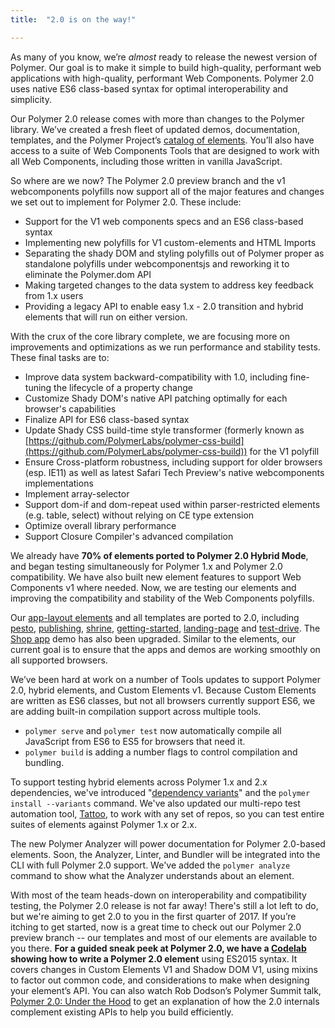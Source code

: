 ```yaml
---
title:  "2.0 is on the way!"

---
```


As many of you know, we’re _almost_ ready to release the newest version of Polymer. Our goal is to make it simple to build high-quality, performant web applications with high-quality, performant Web Components. Polymer 2.0 uses native ES6 class-based syntax for optimal interoperability and simplicity.

Our Polymer 2.0 release comes with more than changes to the Polymer library. We’ve created a fresh fleet of updated demos, documentation, templates, and the Polymer Project’s [catalog of elements](https://elements.polymer-project.org/). You’ll also have access to a suite of Web Components Tools that are designed to work with all Web Components, including those written in vanilla JavaScript.  
 
So where are we now? The Polymer 2.0 preview branch and the v1 webcomponents polyfills now support all of the major features and changes we set out to implement for Polymer 2.0.  These include:
* Support for the V1 web components specs and an ES6 class-based syntax
* Implementing new polyfills for V1 custom-elements and HTML Imports
* Separating the shady DOM and styling polyfills out of Polymer proper as standalone polyfills under webcomponentsjs and reworking it to eliminate the Polymer.dom API
* Making targeted changes to the data system to address key feedback from 1.x users
* Providing a legacy API to enable easy 1.x - 2.0 transition and hybrid elements that will run on either version.

With the crux of the core library complete, we are focusing more on improvements and optimizations as we run performance and stability tests. These final tasks are to:
* Improve data system backward-compatibility with 1.0, including fine-tuning the lifecycle of a property change
* Customize Shady DOM's native API patching optimally for each browser's capabilities
* Finalize API for ES6 class-based syntax
* Update Shady CSS build-time style transformer (formerly known as [https://github.com/PolymerLabs/polymer-css-build](https://github.com/PolymerLabs/polymer-css-build)) for the V1 polyfill
* Ensure Cross-platform robustness, including support for older browsers (esp. IE11) as well as latest Safari Tech Preview's native webcomponents implementations
* Implement array-selector
* Support dom-if and dom-repeat used within parser-restricted elements (e.g. table, select) without relying on CE type extension
* Optimize overall library performance
* Support Closure Compiler's advanced compilation

We already have **70% of elements ported to Polymer 2.0 Hybrid Mode**, and began testing simultaneously for Polymer 1.x and Polymer 2.0 compatibility. We have also built new element features to support Web Components v1 where needed. Now, we are testing our elements and improving the compatibility and stability of the Web Components polyfills.

Our [app-layout elements](https://github.com/PolymerElements/app-layout/tree/2.0-preview) and all templates are ported to 2.0, including [pesto](https://github.com/PolymerElements/app-layout/tree/2.0-preview/templates/pesto), [publishing](https://github.com/PolymerElements/app-layout/tree/2.0-preview/templates/publishing), [shrine](https://github.com/PolymerElements/app-layout/tree/2.0-preview/templates/shrine), [getting-started](https://github.com/PolymerElements/app-layout/tree/2.0-preview/templates/getting-started), [landing-page](https://github.com/PolymerElements/app-layout/tree/2.0-preview/templates/landing-page) and [test-drive](https://github.com/PolymerElements/app-layout/tree/2.0-preview/templates/test-drive). The [Shop app](https://github.com/Polymer/shop/tree/2.0-preview) demo has also been upgraded. Similar to the elements, our current goal is to ensure that the apps and demos are working smoothly on all supported browsers.

We’ve been hard at work on a number of Tools updates to support Polymer 2.0, hybrid elements, and Custom Elements v1. Because Custom Elements are written as ES6 classes, but not all browsers currently support ES6, we are adding built-in compilation support across multiple tools. 
* `polymer serve` and `polymer test` now automatically compile all JavaScript from ES6 to ES5 for browsers that need it. 
* `polymer build` is adding a number flags to control compilation and bundling.

To support testing hybrid elements across Polymer 1.x and 2.x dependencies, we've introduced "[dependency variants](https://github.com/Polymer/polymer-cli#dependency-variants)" and the `polymer install --variants` command. We've also updated our multi-repo test automation tool, [Tattoo](https://www.npmjs.com/package/tattoo), to work with any set of repos, so you can test entire suites of elements against Polymer 1.x or 2.x.

The new Polymer Analyzer will power documentation for Polymer 2.0-based elements. Soon, the Analyzer, Linter, and Bundler will be integrated into the CLI with full Polymer 2.0 support. We've added the `polymer analyze` command to show what the Analyzer understands about an element.

With most of the team heads-down on interoperability and compatibility testing, the Polymer 2.0 release is not far away! There's still a lot left to do, but we're aiming to get 2.0 to you in the first quarter of 2017. If you’re itching to get started, now is a great time to check out our Polymer 2.0 preview branch -- our templates and most of our elements are available to you there. **For a guided sneak peek at Polymer 2.0, we have a [Codelab](https://codelabs.developers.google.com/codelabs/polymer-2-carousel/#0) showing how to write a Polymer 2.0 element** using ES2015 syntax. It covers changes in Custom Elements V1 and Shadow DOM V1, using mixins to factor out common code, and considerations to make when designing your element’s API. You can also watch Rob Dodson’s Polymer Summit talk, [Polymer 2.0: Under the Hood](https://www.youtube.com/watch?v=iJ9hS54BRag) to get an explanation of how the 2.0 internals complement existing APIs to help you build efficiently. 